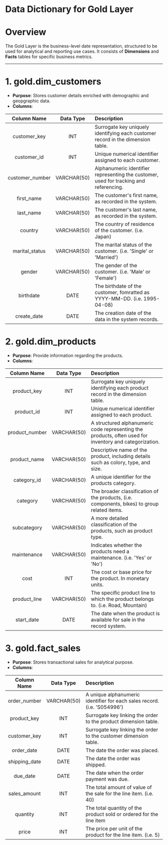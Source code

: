 # Data Dictionary for Gold Layer

# Overview

The Gold Layer is the business-level date representation, structured to be used for analytical and reporting use cases.
It consists of **Dimensions** and **Facts** tables for specific business metrics.

----

# 1. gold.dim_customers
  * **Purpose**: Stores customer details enriched with demographic and geopgraphic data.
  * **Columns**:

| **Column Name** | **Data Type** | **Description** |
|      :---:      |     :---:     |      :---       |
|  customer_key   |      INT      | Surrogate key uniquely identifying each customer record in the dimension table. |
|  customer_id    |      INT      | Unique numerical identifier assigned to each customer. |
|  customer_number|  VARCHAR(50)  | Alphanumeric identifier representing the customer, used for tracking and referencing. |
|  first_name     |  VARCHAR(50)  | The customer's first name, as recorded in the system. |
|  last_name      |  VARCHAR(50)  | The customer's last name, as recorded in the system. |
|  country        |  VARCHAR(50)  | The country of residence of the customer. (i.e. Japan) |
|  marital_status |  VARCHAR(50)  | The marital status of the customer. (i.e. 'Single' or 'Married') |
|  gender         |  VARCHAR(50)  | The gender of the customer. (i.e. 'Male' or 'Female') |
|  birthdate      |     DATE      | The birthdate of the customer, fomratted as YYYY-MM-DD. (i.e. 1995-04-08) |
|  create_date    |     DATE      | The creation date of the data in the system records. |

# 2. gold.dim_products
  * **Purpose**: Provide information regarding the products.
  * **Columns**:

| **Column Name** | **Data Type** | **Description** |
|      :---:      |     :---:     |      :---       |
|  product_key    |      INT      | Surrogate key uniquely identifying each product record in the dimension table. |
|  product_id     |      INT      | Unique numerical identifier assigned to each product. |
|  product_number |  VARCHAR(50)  | A structured alphanumeric code representing the products, often used for inventory and categorization. |
|  product_name   |  VARCHAR(50)  | Descriptive name of the product, including details such as colory, type, and size. |
|  category_id    |  VARCHAR(50)  | A unique identifier for the products category. |
|  category       |  VARCHAR(50)  | The broader classification of the products, (i.e. components, bikes) to group related items. |
|  subcategory    |  VARCHAR(50)  | A more detailed classification of the products, such as product type. |
|  maintenance    |  VARCHAR(50)  | Indicates whether the products need a maintenance. (i.e. 'Yes' or 'No') |
|  cost           |      INT      | The cost or base price for the product. In monetary units. |
|  product_line   |  VARCHAR(50)  | The specific product line to which the product belongs to. (i.e. Road, Mountain) |
|  start_date     |     DATE      | The date when the product is available for sale in the record system. |

# 3. gold.fact_sales
  * **Purpose**: Stores transactional sales for analytical purpose.
  * **Columns**:

| **Column Name** | **Data Type** | **Description** |
|      :---:      |     :---:     |      :---       |
|  order_number   |  VARCHAR(50)  | A unique alphanumeric identifier for each sales record. (i.e. 'S054996') |
|  product_key    |      INT      | Surrogate key linking the order to the product dimension table. |
|  customer_key   |      INT      | Surrogate key linking the order to the customer dimension table. |
|  order_date     |     DATE      | The date the order was placed. |
|  shipping_date  |     DATE      | The date the order was shipped. |
|  due_date       |     DATE      | The date when the order payment was due. |
|  sales_amount   |      INT      | The total amount of value of the sale for the line item. (i.e. 40) |
|  quantity       |      INT      | The total quantity of the product sold or ordered for the line item |
|  price          |      INT      | The price per unit of the product for the line item. (i.e. 5) |


